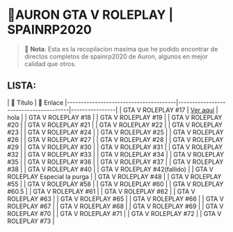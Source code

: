 # 🌟AURON GTA V ROLEPLAY | SPAINRP2020

> 🎥 **Nota**: Esta es la recopilacion maxima que he podido encontrar de directos completos de spainrp2020 de Auron, algunos en mejor calidad que otros.

## LISTA:
| 🎥 Título                            | 🔗 Enlace
|---------------------------------------|---------------------------------------|----------------|
| GTA V ROLEPLAY \#17                   | [Ver aquí](https://ejemplo.com/marte) | hola           |
| GTA V ROLEPLAY \#18                   |
| GTA V ROLEPLAY \#19                   |
| GTA V ROLEPLAY \#20                   |
| GTA V ROLEPLAY \#21                   |
| GTA V ROLEPLAY \#22                   |
| GTA V ROLEPLAY \#23                   |
| GTA V ROLEPLAY \#24                   |
| GTA V ROLEPLAY \#25                   |
| GTA V ROLEPLAY \#26                   |
| GTA V ROLEPLAY \#27                   |
| GTA V ROLEPLAY \#28                   |
| GTA V ROLEPLAY \#29                   |
| GTA V ROLEPLAY \#30                   |
| GTA V ROLEPLAY \#31                   |
| GTA V ROLEPLAY \#32                   |
| GTA V ROLEPLAY \#33                   |
| GTA V ROLEPLAY \#34                   |
| GTA V ROLEPLAY \#35                   |
| GTA V ROLEPLAY \#36                   |
| GTA V ROLEPLAY \#37                   |
| GTA V ROLEPLAY \#38                   |
| GTA V ROLEPLAY \#40                   |
| GTA V ROLEPLAY \#42(fallido)          |
| GTA V ROLEPLAY  Especial la purga     |
| GTA V ROLEPLAY \#48                   |
| GTA V ROLEPLAY \#55                   |
| GTA V ROLEPLAY \#58                   |
| GTA V ROLEPLAY \#60                   |
| GTA V ROLEPLAY \#60.5                 |
| GTA V ROLEPLAY \#61                   |
| GTA V ROLEPLAY \#62                   |
| GTA V ROLEPLAY \#63                   |
| GTA V ROLEPLAY \#65                   |
| GTA V ROLEPLAY \#66                   |
| GTA V ROLEPLAY \#67                   |
| GTA V ROLEPLAY \#68                   |
| GTA V ROLEPLAY \#69                   |
| GTA V ROLEPLAY \#70                   |
| GTA V ROLEPLAY \#71                   |
| GTA V ROLEPLAY \#72                   |
| GTA V ROLEPLAY \#73                   |
